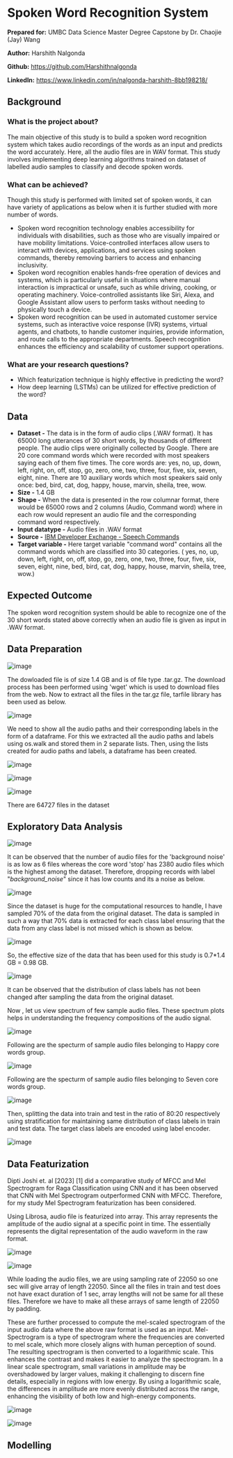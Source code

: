 # Spoken Word Recognition System

**Prepared for:** UMBC Data Science Master Degree Capstone by Dr. Chaojie (Jay) Wang  

**Author:** Harshith Nalgonda

**Github:** https://github.com/Harshithnalgonda

**LinkedIn:** https://www.linkedin.com/in/nalgonda-harshith-8bb198218/ 
## Background

### What is the project about? ### 
The main objective of this study is to build a spoken word recognition system which takes audio recordings of the words as an input and predicts the word accurately. Here, all the audio files are in WAV format. This study involves implementing deep learning algorithms trained on dataset of labelled audio samples to classify and decode spoken words.

### What can be achieved?
Though this study is performed with limited set of spoken words, it can have variety of applications as below when it is further studied with more number of words. 
- Spoken word recognition technology enables accessibility for individuals with disabilities, such as those who are visually impaired or have mobility limitations. Voice-controlled interfaces allow users to interact with devices, applications, and services using spoken commands, thereby removing barriers to access and enhancing inclusivity.
- Spoken word recognition enables hands-free operation of devices and systems, which is particularly useful in situations where manual interaction is impractical or unsafe, such as while driving, cooking, or operating machinery. Voice-controlled assistants like Siri, Alexa, and Google Assistant allow users to perform tasks without needing to physically touch a device.
- Spoken word recognition can be used in automated customer service systems, such as interactive voice response (IVR) systems, virtual agents, and chatbots, to handle customer inquiries, provide information, and route calls to the appropriate departments. Speech recognition enhances the efficiency and scalability of customer support operations.
  
### What are your research questions?
- Which featurization technique is highly effective in predicting the word?
- How deep learning (LSTMs) can be utilized for effective prediction of the word?
## Data
- **Dataset -** The data is in the form of audio clips (.WAV format). It has 65000 long utterances of 30 short words, by thousands of different people. The audio clips were originally collected by Google. There are 20 core command words which were recorded with most speakers saying each of them five times. The core words are: yes, no, up, down, left, right, on, off, stop, go, zero, one, two, three, four, five, six, seven, eight, nine. There are 10 auxiliary words which most speakers said only once: bed, bird, cat, dog, happy, house, marvin, sheila, tree, wow.
- **Size -** 1.4 GB
- **Shape -** When the data is presented in the row columnar format, there would be 65000 rows and 2 columns (Audio, Command word) where in each row would represent an audio file and the corresponding command word respectively. 
- **Input datatype -** Audio files in .WAV format
- **Source -** [IBM Developer Exchange - Speech Commands](https://developer.ibm.com/exchanges/data/all/speech-commands/)
- **Target variable -** Here target variable "command word" contains all the command words which are classified into 30 categories. ( yes, no, up, down, left, right, on, off, stop, go, zero, one, two, three, four, five, six, seven, eight, nine, bed, bird, cat, dog, happy, house, marvin, sheila, tree, wow.)

## Expected Outcome
The spoken word recognition system should be able to recognize one of the 30 short words stated above correctly when an audio file is given as input in .WAV format.

## Data Preparation

![image](https://github.com/Harshithnalgonda/UMBC-DATA606-Capstone/assets/125507937/c1d7300d-7102-4f5b-81d8-1f7b3c60cad7)

The dowloaded file is of size 1.4 GB and is of file type .tar.gz. The download process has been performed using 'wget' which is used to download files from the web.
Now to extract all the files in the tar.gz file, tarfile library has been used as below.

![image](https://github.com/Harshithnalgonda/UMBC-DATA606-Capstone/assets/125507937/4f494f3a-2d8b-4fa9-832c-d0b68ccadbd9)

We need to show all the audio paths and their corresponding labels in the form of a dataframe. For this we extracted all the audio paths and labels using os.walk and stored them in 2 separate lists. Then, using the lists created for audio paths and labels, a dataframe has been created. 

![image](https://github.com/Harshithnalgonda/UMBC-DATA606-Capstone/assets/125507937/bb2ca37b-10ac-43e7-8683-e3e2fd4d8da1)

![image](https://github.com/Harshithnalgonda/UMBC-DATA606-Capstone/assets/125507937/33fdb315-f95a-4b73-974b-e4d5c7335d9a)

![image](https://github.com/Harshithnalgonda/UMBC-DATA606-Capstone/assets/125507937/7226900a-1f36-47ef-8c28-32476cec5852)

There are 64727 files in the dataset

## Exploratory Data Analysis

![image](https://github.com/Harshithnalgonda/UMBC-DATA606-Capstone/assets/125507937/58c7a0e8-3208-40a4-9dda-40f78063a71f)

It can be observed that the number of audio files for the 'background noise' is as low as 6 files whereas the core word 'stop' has 2380 audio files which is the highest among the dataset. Therefore, dropping records with label "_background_noise_" since it has low counts and its a noise as below.

![image](https://github.com/Harshithnalgonda/UMBC-DATA606-Capstone/assets/125507937/bb4635cf-4ac9-41e7-94bf-f1bf433d3fe1)

Since the dataset is huge for the computational resources to handle, I have sampled 70% of the data from the original dataset. The data is sampled in such a way that 70% data is extracted for each class label ensuring that the data from any class label is not missed which is shown as below.

![image](https://github.com/Harshithnalgonda/UMBC-DATA606-Capstone/assets/125507937/0e5b3c87-5884-435d-80e3-18b34c539f5c)

So, the effective size of the data that has been used for this study is 0.7*1.4 GB = 0.98 GB.

![image](https://github.com/Harshithnalgonda/UMBC-DATA606-Capstone/assets/125507937/7943bfc2-f4eb-4f8f-a06e-0a1ea611d043)

It can be observed that the distribution of class labels has not been changed after sampling the data from the original dataset.

Now , let us view spectrum of few sample audio files. These spectrum plots helps in understanding the frequency compositions of the audio signal.

![image](https://github.com/Harshithnalgonda/UMBC-DATA606-Capstone/assets/125507937/87045531-9946-47a1-b73b-9c89eeb95722)

Following are the specturm of sample audio files belonging to Happy core words group.

![image](https://github.com/Harshithnalgonda/UMBC-DATA606-Capstone/assets/125507937/8ed724c3-e1d8-4e2e-a5bc-fb047f50068d)

Following are the specturm of sample audio files belonging to Seven core words group.

![image](https://github.com/Harshithnalgonda/UMBC-DATA606-Capstone/assets/125507937/23b2f591-1af1-4fd6-8d65-f4e73d9a93bb)

Then, splitting the data into train and test in the ratio of 80:20 respectively using stratification for maintaining same distribution of class labels in train and test data. The target class labels are encoded using label encoder. 

![image](https://github.com/Harshithnalgonda/UMBC-DATA606-Capstone/assets/125507937/f3ef8044-48f2-4c63-a61a-d5e84595a7c8)

## Data Featurization

Dipti Joshi et. al [2023] [1] did a comparative study of MFCC and Mel Spectrogram for Raga Classification using CNN and it has been observed that CNN with Mel Spectrogram outperformed CNN with MFCC. Therefore, for my study Mel Spectrogram featurization has been considered.

Using Librosa, audio file is featurized into array. This array represents the amplitude of the audio signal at a specific point in time. The essentially represents the digital representation of the audio waveform in the raw format.

![image](https://github.com/Harshithnalgonda/UMBC-DATA606-Capstone/assets/125507937/66ddedfd-24b7-4d6d-94d8-55c72c68859c)

![image](https://github.com/Harshithnalgonda/UMBC-DATA606-Capstone/assets/125507937/0169c891-75b4-44c2-8547-dee734199ccb)

While loading the audio files, we are using sampling rate of 22050 so one sec will give array of length 22050. Since all the files in train and test does not have exact duration of 1 sec, array lengths will not be same for all these files. Therefore we have to make all these arrays of same length of 22050 by padding.

These are further processed to compute the mel-scaled spectrogram of the input audio data where the above raw format is used as an input. Mel-Spectrogram is a type of spectrogram where the frequencies are converted to mel scale, which more closely aligns with human perception of sound. The resulting spectrogram is then converted to a logarithmic scale. This enhances the contrast and makes it easier to analyze the spectrogram. In a linear scale spectrogram, small variations in amplitude may be overshadowed by larger values, making it challenging to discern fine details, especially in regions with low energy. By using a logarithmic scale, the differences in amplitude are more evenly distributed across the range, enhancing the visibility of both low and high-energy components.

![image](https://github.com/Harshithnalgonda/UMBC-DATA606-Capstone/assets/125507937/b8596a17-2e6d-4d8b-8deb-5ad67ee67043)

![image](https://github.com/Harshithnalgonda/UMBC-DATA606-Capstone/assets/125507937/5616f496-4c6f-4da7-9e6d-32b2edc6e742)

## Modelling






















